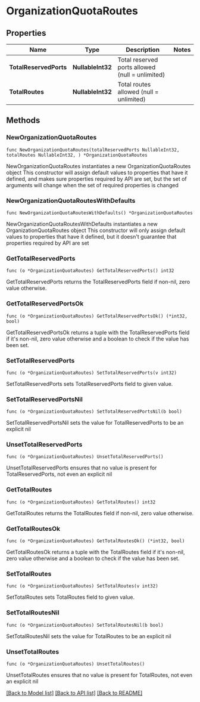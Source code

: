 # OrganizationQuotaRoutes

## Properties

Name | Type | Description | Notes
------------ | ------------- | ------------- | -------------
**TotalReservedPorts** | **NullableInt32** | Total reserved ports allowed (null &#x3D; unlimited) | 
**TotalRoutes** | **NullableInt32** | Total routes allowed (null &#x3D; unlimited) | 

## Methods

### NewOrganizationQuotaRoutes

`func NewOrganizationQuotaRoutes(totalReservedPorts NullableInt32, totalRoutes NullableInt32, ) *OrganizationQuotaRoutes`

NewOrganizationQuotaRoutes instantiates a new OrganizationQuotaRoutes object
This constructor will assign default values to properties that have it defined,
and makes sure properties required by API are set, but the set of arguments
will change when the set of required properties is changed

### NewOrganizationQuotaRoutesWithDefaults

`func NewOrganizationQuotaRoutesWithDefaults() *OrganizationQuotaRoutes`

NewOrganizationQuotaRoutesWithDefaults instantiates a new OrganizationQuotaRoutes object
This constructor will only assign default values to properties that have it defined,
but it doesn't guarantee that properties required by API are set

### GetTotalReservedPorts

`func (o *OrganizationQuotaRoutes) GetTotalReservedPorts() int32`

GetTotalReservedPorts returns the TotalReservedPorts field if non-nil, zero value otherwise.

### GetTotalReservedPortsOk

`func (o *OrganizationQuotaRoutes) GetTotalReservedPortsOk() (*int32, bool)`

GetTotalReservedPortsOk returns a tuple with the TotalReservedPorts field if it's non-nil, zero value otherwise
and a boolean to check if the value has been set.

### SetTotalReservedPorts

`func (o *OrganizationQuotaRoutes) SetTotalReservedPorts(v int32)`

SetTotalReservedPorts sets TotalReservedPorts field to given value.


### SetTotalReservedPortsNil

`func (o *OrganizationQuotaRoutes) SetTotalReservedPortsNil(b bool)`

 SetTotalReservedPortsNil sets the value for TotalReservedPorts to be an explicit nil

### UnsetTotalReservedPorts
`func (o *OrganizationQuotaRoutes) UnsetTotalReservedPorts()`

UnsetTotalReservedPorts ensures that no value is present for TotalReservedPorts, not even an explicit nil
### GetTotalRoutes

`func (o *OrganizationQuotaRoutes) GetTotalRoutes() int32`

GetTotalRoutes returns the TotalRoutes field if non-nil, zero value otherwise.

### GetTotalRoutesOk

`func (o *OrganizationQuotaRoutes) GetTotalRoutesOk() (*int32, bool)`

GetTotalRoutesOk returns a tuple with the TotalRoutes field if it's non-nil, zero value otherwise
and a boolean to check if the value has been set.

### SetTotalRoutes

`func (o *OrganizationQuotaRoutes) SetTotalRoutes(v int32)`

SetTotalRoutes sets TotalRoutes field to given value.


### SetTotalRoutesNil

`func (o *OrganizationQuotaRoutes) SetTotalRoutesNil(b bool)`

 SetTotalRoutesNil sets the value for TotalRoutes to be an explicit nil

### UnsetTotalRoutes
`func (o *OrganizationQuotaRoutes) UnsetTotalRoutes()`

UnsetTotalRoutes ensures that no value is present for TotalRoutes, not even an explicit nil

[[Back to Model list]](../README.md#documentation-for-models) [[Back to API list]](../README.md#documentation-for-api-endpoints) [[Back to README]](../README.md)


